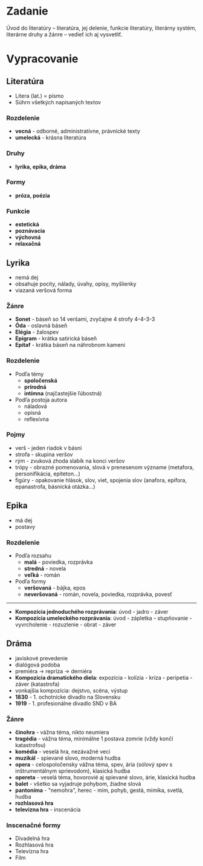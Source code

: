 # Zadanie

Úvod do literatúry – literatúra, jej delenie, funkcie literatúry,  literárny systém, literárne druhy a žánre – vedieť ich aj vysvetliť.


# Vypracovanie

## Literatúra

- Litera (lat.) = písmo
- Súhrn všetkých napísaných textov

### Rozdelenie
- **vecná** - odborné, administratívne, právnické texty
- **umelecká** - krásna literatúra
### Druhy
- **lyrika, epika, dráma**
### Formy
- **próza, poézia**
### Funkcie
- **estetická**
- **poznávacia**
- **výchovná**
- **relaxačná**

## Lyrika

- nemá dej
- obsahuje pocity, nálady, úvahy, opisy, myšlienky
- viazaná veršová forma

### Žánre

- **Sonet** - báseň so 14 veršami, zvyčajne 4 strofy 4-4-3-3
- **Óda** - oslavná báseň
- **Elégia** - žalospev
- **Epigram** - krátka satirická báseň
- **Epitaf** - krátka báseň na náhrobnom kameni

### Rozdelenie

- Podľa témy
  - **spoločenská**
  - **prírodná**
  - **intímna** (najčastejšie ľúbostná)
- Podľa postoja autora
  - náladová
  - opisná
  - reflexívna

### Pojmy

- verš - jeden riadok v básni
- strofa - skupina veršov
- rým - zvuková zhoda slabík na konci veršov
- trópy - obrazné pomenovania, slová v prenesenom význame (metafora, personifikácia, epiteton...)
- figúry - opakovanie hlások, slov, viet, spojenia slov (anafora, epifora, epanastrofa, básnická otázka...)

## Epika

- má dej
- postavy

### Rozdelenie

- Podľa rozsahu
  - **malá** - poviedka, rozprávka
  - **stredná** - novela
  - **veľká** - román
- Podľa formy
  - **veršovaná** - bájka, epos
  - **neveršovaná** - román, novela, poviedka, rozprávka, povesť
---
- **Kompozícia jednoduchého rozprávania**: úvod - jadro - záver
- **Kompozícia umeleckého rozprávania**: úvod - zápletka - stupňovanie - vyvrcholenie - rozuzlenie - obrat - záver

## Dráma

- javiskové prevedenie
- dialógová podoba
- premiéra -> repríza -> derniéra
- **Kompozícia dramatického diela**: expozícia - kolízia - kríza - peripetia - záver (katastrofa)
- vonkajšia kompozícia: dejstvo, scéna, výstup
- **1830** - 1. ochotnícke divadlo na Slovensku
- **1919** - 1. profesionálne divadlo SND v BA

### Žánre

- **činohra** - vážna téma, nikto neumiera
- **tragédia** - vážna téma, minimálne 1 postava zomrie (vždy končí katastrofou)
- **komédia** - veselá hra, nezávažné veci
- **muzikál** - spievané slovo, moderná hudba
- **opera** - celospoločensky vážna téma, spev, ária (sólový spev s inštrumentálnym sprievodom), klasická hudba
- **opereta** - veselá téma, hovorovié aj spievané slovo, árie, klasická hudba
- **balet** - všetko sa vyjadruje pohybom, žiadne slová
- **pantoníma** - "nemohra", herec - mím, pohyb, gestá, mimika, svetlá, hudba
- **rozhlasová hra**
- **televizna hra** - inscenácia

### Inscenačné formy

- Divadelná hra
- Rozhlasová hra
- Televízna hra
- Film
